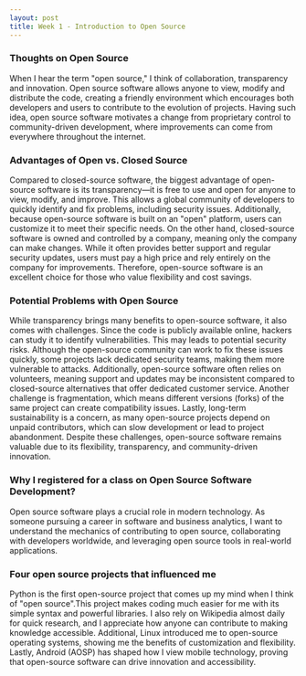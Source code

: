 ```yaml
---
layout: post
title: Week 1 - Introduction to Open Source
---
```



### Thoughts on Open Source
When I hear the term "open source," I think of collaboration, transparency and innovation. Open source software allows anyone to view, modify and distribute the code, creating a friendly environment which encourages both developers and users to contribute to the evolution of projects. Having such idea, open source software motivates a change from proprietary control to community-driven development, where improvements can come from everywhere throughout the internet.

<!--more-->

### Advantages of Open vs. Closed Source
Compared to closed-source software, the biggest advantage of open-source software is its transparency—it is free to use and open for anyone to view, modify, and improve. This allows a global community of developers to quickly identify and fix problems, including security issues. Additionally, because open-source software is built on an "open" platform, users can customize it to meet their specific needs. On the other hand, closed-source software is owned and controlled by a company, meaning only the company can make changes. While it often provides better support and regular security updates, users must pay a high price and rely entirely on the company for improvements. Therefore, open-source software is an excellent choice for those who value flexibility and cost savings.

### Potential Problems with Open Source
While transparency brings many benefits to open-source software, it also comes with challenges. Since the code is publicly available online, hackers can study it to identify vulnerabilities. This may leads to potential security risks. Although the open-source community can work to fix these issues quickly, some projects lack dedicated security teams, making them more vulnerable to attacks. Additionally, open-source software often relies on volunteers, meaning support and updates may be inconsistent compared to closed-source alternatives that offer dedicated customer service. Another challenge is fragmentation, which means different versions (forks) of the same project can create compatibility issues. Lastly, long-term sustainability is a concern, as many open-source projects depend on unpaid contributors, which can slow development or lead to project abandonment. Despite these challenges, open-source software remains valuable due to its flexibility, transparency, and community-driven innovation.


### Why I registered for a class on Open Source Software Development?
Open source software plays a crucial role  in modern technology. As someone pursuing a career in software and business analytics, I want to understand the mechanics of contributing to open source, collaborating with developers worldwide, and leveraging open source tools in real-world applications.

### Four open source projects that influenced me
Python is the first open-source project that comes up my mind when I think of "open source".This project makes coding much easier for me with its simple syntax and powerful libraries. I also rely on Wikipedia almost daily for quick research, and I appreciate how anyone can contribute to making knowledge accessible. Additional, Linux introduced me to open-source operating systems, showing me the benefits of customization and flexibility. Lastly, Android (AOSP) has shaped how I view mobile technology, proving that open-source software can drive innovation and accessibility.

